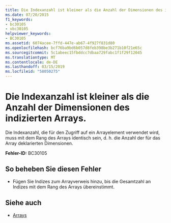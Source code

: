 ```yaml
---
title: Die Indexanzahl ist kleiner als die Anzahl der Dimensionen des indizierten Arrays.
ms.date: 07/20/2015
f1_keywords:
- bc30105
- vbc30105
helpviewer_keywords:
- BC30105
ms.assetid: 6074acee-7ffd-447e-ab67-4f927f831d80
ms.openlocfilehash: bcf76ba9bd6b057d8feb398be3b271b10f21e65c
ms.sourcegitcommit: 5c1abeec15fbddcc7dbaa729fabc1f1f29f12045
ms.translationtype: MT
ms.contentlocale: de-DE
ms.lasthandoff: 03/15/2019
ms.locfileid: "58050275"
---
```

# <a name="number-of-indices-is-less-than-the-number-of-dimensions-of-the-indexed-array"></a>Die Indexanzahl ist kleiner als die Anzahl der Dimensionen des indizierten Arrays.
Die Indexanzahl, die für den Zugriff auf ein Arrayelement verwendet wird, muss mit dem Rang des Arrays identisch sein, d. h. die Anzahl der für das Array deklarierten Dimensionen.  
  
 **Fehler-ID:** BC30105  
  
## <a name="to-correct-this-error"></a>So beheben Sie diesen Fehler  
  
-   Fügen Sie Indizes zum Arrayverweis hinzu, bis die Gesamtzahl an Indizes mit dem Rang des Arrays übereinstimmt.  
  
## <a name="see-also"></a>Siehe auch

- [Arrays](../../visual-basic/programming-guide/language-features/arrays/index.md)
